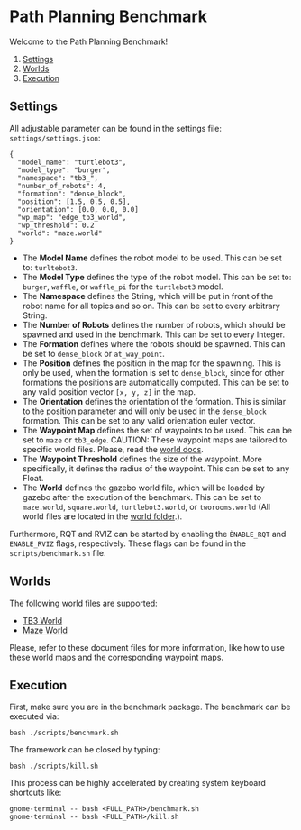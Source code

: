 # Path Planning Benchmark
Welcome to the Path Planning Benchmark!
1. [Settings](#settings)
2. [Worlds](#worlds)
3. [Execution](#execution)

## Settings

All adjustable parameter can be found in the settings file: `settings/settings.json`:
```
{
  "model_name": "turtlebot3",
  "model_type": "burger",
  "namespace": "tb3_",
  "number_of_robots": 4,
  "formation": "dense_block",
  "position": [1.5, 0.5, 0.5],
  "orientation": [0.0, 0.0, 0.0]
  "wp_map": "edge_tb3_world",
  "wp_threshold": 0.2
  "world": "maze.world"
}
```
- The **Model Name** defines the robot model to be used.
This can be set to: `turltebot3`.
- The **Model Type** defines the type of the robot model.
This can be set to: `burger`, `waffle`, or `waffle_pi`
for the `turtlebot3` model.
- The **Namespace** defines the String, which will be put in front
of the robot name for all topics and so on.
This can be set to every arbitrary String.
- The **Number of Robots** defines the number of robots, which should
be spawned and used in the benchmark.
This can be set to every Integer.
- The **Formation** defines where the robots should be spawned.
This can be set to `dense_block` or `at_way_point`.
- The **Position** defines the position in the map for the spawning.
This is only be used, when the formation is set to `dense_block`, since
for other formations the positions are automatically computed.
This can be set to any valid position vector `[x, y, z]` in the map.
- The **Orientation** defines the orientation of the formation. This is 
similar to the position parameter and will only be used in the `dense_block`
formation. This can be set to any valid orientation euler vector.
- The **Waypoint Map** defines the set of waypoints to be used.
This can be set to `maze` or `tb3_edge`. CAUTION: These waypoint maps are 
tailored to specific world files. Please, read the [world docs](doc).
- The **Waypoint Threshold** defines the size of the waypoint.
More specifically, it defines the radius of the waypoint.
This can be set to any Float.
- The **World** defines the gazebo world file, which will be loaded by 
gazebo after the execution of the benchmark.
This can be set to `maze.world`, `square.world`, `turtlebot3.world`, or
`tworooms.world` (All world files are located in the [world folder](worlds).).

Furthermore, RQT and RVIZ can be started by enabling
the `ÈNABLE_RQT` and `ENABLE_RVIZ` flags, respectively.
These flags can be found in the `scripts/benchmark.sh` file.

## Worlds
The following world files are supported:
* [TB3 World](doc/TB3_WORLD.md)
* [Maze World](doc/MAZE_WORLD.md)

Please, refer to these document files for more information, like how to 
use these world maps and the corresponding waypoint maps.

## Execution

First, make sure you are in the benchmark package.
The benchmark can be executed via:
```
bash ./scripts/benchmark.sh
```
The framework can be closed by typing:
```
bash ./scripts/kill.sh
```
This process can be highly accelerated by creating system keyboard shortcuts like:
```
gnome-terminal -- bash <FULL_PATH>/benchmark.sh
gnome-terminal -- bash <FULL_PATH>/kill.sh
```
